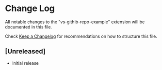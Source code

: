 # Change Log

All notable changes to the "vs-githib-repo-example" extension will be documented in this file.

Check [Keep a Changelog](http://keepachangelog.com/) for recommendations on how to structure this file.

## [Unreleased]

- Initial release